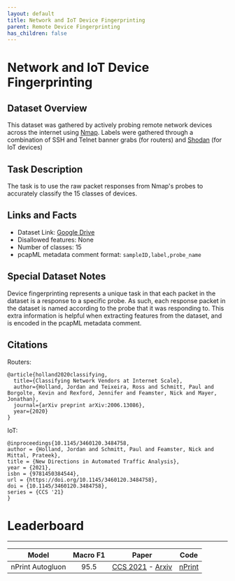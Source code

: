 ```yaml
---
layout: default
title: Network and IoT Device Fingerprinting
parent: Remote Device Fingerprinting
has_children: false
---
```


# Network and IoT Device Fingerprinting

## Dataset Overview
This dataset was gathered by actively probing remote network devices across the internet using [Nmap](https://nmap.org/). Labels were gathered through a combination of SSH and Telnet banner grabs (for routers) and [Shodan](https://www.shodan.io/) (for IoT devices) 

## Task Description
The task is to use the raw packet responses from Nmap's probes to accurately classify the 15 classes of devices.

## Links and Facts
* Dataset Link: [Google Drive](https://drive.google.com/file/d/1vd38hHMB77Qk7V7Q3mXy4ucvMq0KC7Pu/view?usp=sharing)
* Disallowed features: None
* Number of classes: 15
* pcapML metadata comment format: `sampleID,label,probe_name`

## Special Dataset Notes

Device fingerprinting represents a unique task in that each packet in the dataset is a response to a specific probe. As such, each response packet in the dataset 
is named according to the probe that it was responding to. This extra information is helpful when extracting features from the dataset, and is encoded in
the pcapML metadata comment.

## Citations

Routers:
```
@article{holland2020classifying,
  title={Classifying Network Vendors at Internet Scale},
  author={Holland, Jordan and Teixeira, Ross and Schmitt, Paul and Borgolte, Kevin and Rexford, Jennifer and Feamster, Nick and Mayer, Jonathan},
  journal={arXiv preprint arXiv:2006.13086},
  year={2020}
}
```

IoT:
```
@inproceedings{10.1145/3460120.3484758,
author = {Holland, Jordan and Schmitt, Paul and Feamster, Nick and Mittal, Prateek},
title = {New Directions in Automated Traffic Analysis},
year = {2021},
isbn = {9781450384544},
url = {https://doi.org/10.1145/3460120.3484758},
doi = {10.1145/3460120.3484758},
series = {CCS '21}
}
```

# Leaderboard
___

|       Model      | Macro F1 |                                                     Paper                                                     |                    Code                   |
|:----------------:|:--------:|:-------------------------------------------------------------------------------------------------------------:|:-----------------------------------------:|
| nPrint Autogluon |     95.5 | [CCS 2021](https://dl.acm.org/doi/abs/10.1145/3460120.3484758) - [Arxiv](https://arxiv.org/pdf/2008.02695.pdf) | [nPrint](https://github.com/nprint/nprint) |
